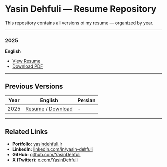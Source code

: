 # Yasin Dehfuli — Resume Repository

This repository contains all versions of my resume — organized by year.

---

### 2025
**English**  
- [View Resume](./Resume-2025.pdf)  
- [Download PDF](https://github.com/user-attachments/files/23231674/YasinDehfuli-Resume-Linkedin.pdf)

---

## Previous Versions

| Year | English | Persian |
|------|----------|----------|
| 2025 | [Resume](./Resume-2025.pdf) / [Download](https://github.com/user-attachments/files/23231674/YasinDehfuli-Resume-Linkedin.pdf) | - |

---

## Related Links

- **Portfolio:** [yasindehfuli.ir](https://yasindehfuli.ir)  
- **LinkedIn:** [linkedin.com/in/yasin-dehfuli](https://www.linkedin.com/in/yasin-dehfuli/)  
- **GitHub:** [github.com/YasinDehfuli](https://github.com/YasinDehfuli)  
- **X (Twitter):** [x.com/YasinDehfuli](https://x.com/YasinDehfuli)
